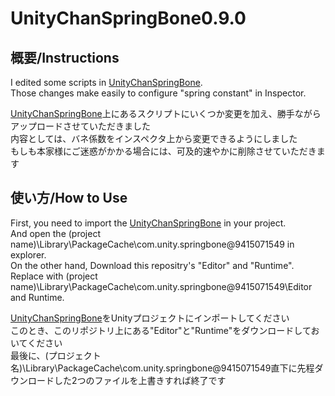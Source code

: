 # UnityChanSpringBone0.9.0
## 概要/Instructions
I edited some scripts in [UnityChanSpringBone](https://github.com/unity3d-jp/UnityChanSpringBone).<br>
Those changes make easily to configure "spring constant" in Inspector.

[UnityChanSpringBone](https://github.com/unity3d-jp/UnityChanSpringBone)上にあるスクリプトにいくつか変更を加え、勝手ながらアップロードさせていただきました<br>
内容としては、バネ係数をインスペクタ上から変更できるようにしました<br>
もしも本家様にご迷惑がかかる場合には、可及的速やかに削除させていただきます

## 使い方/How to Use
First, you need to import the [UnityChanSpringBone](https://github.com/unity3d-jp/UnityChanSpringBone) in your project.<br>
And open the (project name)\Library\PackageCache\com.unity.springbone@9415071549 in explorer.<br>
On the other hand, Download this repositry's "Editor" and "Runtime".<br>
Replace with (project name)\Library\PackageCache\com.unity.springbone@9415071549\Editor and Runtime.

[UnityChanSpringBone](https://github.com/unity3d-jp/UnityChanSpringBone)をUnityプロジェクトにインポートしてください<br>
このとき、このリポジトリ上にある"Editor"と"Runtime"をダウンロードしておいてください<br>
最後に、(プロジェクト名)\Library\PackageCache\com.unity.springbone@9415071549直下に先程ダウンロードした2つのファイルを上書きすれば終了です
